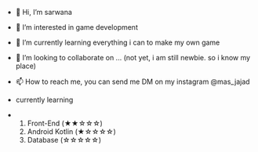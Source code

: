 - 👋 Hi, I’m sarwana
- 👀 I’m interested in game development
- 🌱 I’m currently learning  everything i can to make my own game
- 💞️ I’m looking to collaborate on ... (not yet, i am still newbie. so i know my place)
- 📫 How to reach me, you can send me DM on my instagram @mas_jajad

- currently learning
- 1. Front-End (★★☆☆☆)
  2. Android Kotlin (★☆☆☆☆)
  3. Database (☆☆☆☆☆)
